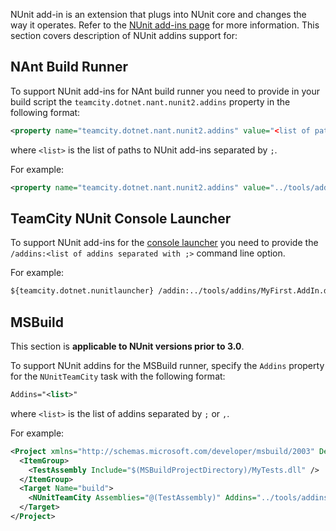 [//]: # (title: NUnit Addins Support)
[//]: # (auxiliary-id: NUnit Addins Support)

NUnit add-in is an extension that plugs into NUnit core and changes the way it operates. Refer to the [NUnit add-ins page](http://www.nunit.org/index.php?p=nunitAddins&amp;r=2.6.3) for more information. This section covers description of NUnit addins support for:

## NAnt Build Runner

To support NUnit add-ins for NAnt build runner you need to provide in your build script the `teamcity.dotnet.nant.nunit2.addins` property in the following format:

```XML
<property name="teamcity.dotnet.nant.nunit2.addins" value="<list of paths>" />

```

where `<list>` is the list of paths to NUnit add-ins separated by `;`.

For example:

```XML
<property name="teamcity.dotnet.nant.nunit2.addins" value="../tools/addins/MyFirst.AddIn.dll;MySecond.AddIn.dll" />

```

## TeamCity NUnit Console Launcher

To support NUnit add-ins for the [console launcher](teamcity-nunit-test-launcher.md) you need to provide the `/addins:<list of addins separated with ;>` command line option.

For example:

```XML
${teamcity.dotnet.nunitlauncher} /addin:../tools/addins/MyFirst.AddIn.dll;nunit-addins/MySecond.AddIn.dll

```

## MSBuild

This section is __applicable to NUnit versions prior to 3.0__.

To support NUnit addins for the MSBuild runner, specify the `Addins` property for the `NUnitTeamCity` task with the following format:

```XML
Addins="<list>"

```

where `<list>` is the list of addins separated by `;` or `,`.

For example:

```XML
<Project xmlns="http://schemas.microsoft.com/developer/msbuild/2003" DefaultTargets="build">
  <ItemGroup>
    <TestAssembly Include="$(MSBuildProjectDirectory)/MyTests.dll" />
  </ItemGroup>
  <Target Name="build">
    <NUnitTeamCity Assemblies="@(TestAssembly)" Addins="../tools/addins/MyFirst.AddIn.dll;nunit-addins/MySecond.AddIn.dll" />
  </Target>
</Project>

```
